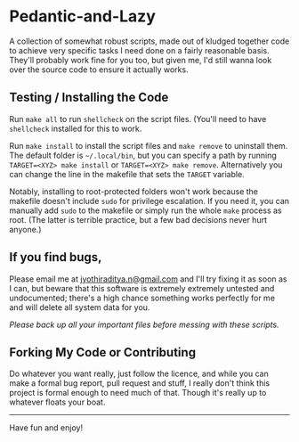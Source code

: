 # Pedantic-and-Lazy
A collection of somewhat robust scripts, made out of kludged together code to achieve very specific tasks I need done on a fairly reasonable basis. They'll probably work fine for you too, but given me, I'd still wanna look over the source code to ensure it actually works.

## Testing / Installing the Code

Run `make all` to run `shellcheck` on the script files. (You'll need to have `shellcheck` installed for this to work.

Run `make install` to install the script files and `make remove` to uninstall them. The default folder is `~/.local/bin`, but you can specify a path by running `TARGET=<XYZ> make install` or `TARGET=<XYZ> make remove`. Alternatively you can change the line in the makefile that sets the `TARGET` variable.

Notably, installing to root-protected folders won't work because the makefile doesn't include `sudo` for privilege escalation. If you need it, you can manually add `sudo` to the makefile or simply run the whole `make` process as root. (The latter is terrible practice, but a few bad decisions never hurt anyone.)

## If you find bugs,

Please email me at [jyothiraditya.n@gmail.com](mailto:jyothiraditya.n@gmail.com) and I'll try fixing it as soon as I can, but beware that this software is extremely extremely untested and undocumented; there's a high chance something works perfectly for me and will delete all system data for you.

_Please back up all your important files before messing with these scripts._

## Forking My Code or Contributing

Do whatever you want really, just follow the licence, and while you can make a formal bug report, pull request and stuff, I really don't think this project is formal enough to need much of that. Though it's really up to whatever floats your boat.

---

Have fun and enjoy!
